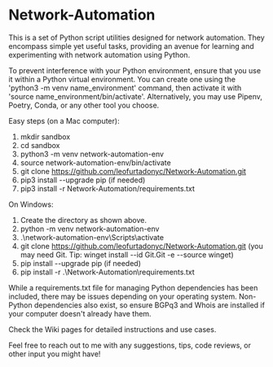 # Network-Automation
This is a set of Python script utilities designed for network automation. They encompass simple yet useful tasks, providing an avenue for learning and experimenting with network automation using Python.

To prevent interference with your Python environment, ensure that you use it within a Python virtual environment. You can create one using the 'python3 -m venv name_environment' command, then activate it with 'source name_environment/bin/activate'. Alternatively, you may use Pipenv, Poetry, Conda, or any other tool you choose. 

Easy steps (on a Mac computer):

1. mkdir sandbox
2. cd sandbox
3. python3 -m venv network-automation-env
4. source network-automation-env/bin/activate
5. git clone https://github.com/leofurtadonyc/Network-Automation.git
7. pip3 install --upgrade pip (if needed)
8. pip3 install -r Network-Automation/requirements.txt

On Windows:
1. Create the directory as shown above.
2. python -m venv network-automation-env
3. .\network-automation-env\Scripts\activate
4. git clone https://github.com/leofurtadonyc/Network-Automation.git (you may need Git. Tip: winget install --id Git.Git -e --source winget)
5. pip install --upgrade pip (if needed)
6. pip install -r .\Network-Automation\requirements.txt

While a requirements.txt file for managing Python dependencies has been included, there may be issues depending on your operating system. Non-Python dependencies also exist, so ensure BGPq3 and Whois are installed if your computer doesn't already have them.

Check the Wiki pages for detailed instructions and use cases.

Feel free to reach out to me with any suggestions, tips, code reviews, or other input you might have!
